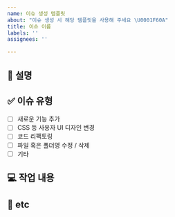 ```yaml
---
name: 이슈 생성 템플릿
about: "이슈 생성 시 해당 템플릿을 사용해 주세요 \U0001F60A"
title: 이슈 이름
labels: ''
assignees: ''

---
```


## 📝 설명

<!-- 작업에 대한 설명입니다. -->

## ✅ 이슈 유형

<!--
	팀원이 어떤 작업을 하였는지 쉽게 알아볼 수 있게 도와주는 부분입니다.
-->

- [ ] 새로운 기능 추가
- [ ] CSS 등 사용자 UI 디자인 변경
- [ ] 코드 리팩토링
- [ ] 파일 혹은 폴더명 수정 / 삭제
- [ ] 기타

## 💻 작업 내용

<!-- 작업할 내용을 입력하세요. -->

## 💬 etc

<!--
  작성한 내용 외 정보들을 기입할 수 있습니다.
-->
